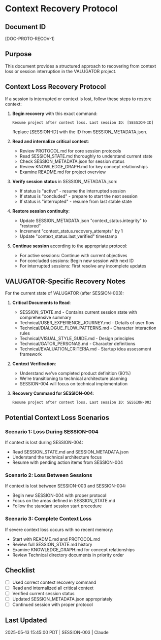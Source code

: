 # Context Recovery Protocol

## Document ID
[DOC-PROTO-RECOV-1]

## Purpose
This document provides a structured approach to recovering from context loss or session interruption in the VALUGATOR project.

## Context Loss Recovery Protocol

If a session is interrupted or context is lost, follow these steps to restore context:

1. **Begin recovery** with this exact command:
   ```
   Resume project after context loss. Last session ID: [SESSION-ID]
   ```
   Replace [SESSION-ID] with the ID from SESSION_METADATA.json.

2. **Read and internalize critical context**:
   - Review PROTOCOL.md for core session protocols
   - Read SESSION_STATE.md thoroughly to understand current state
   - Check SESSION_METADATA.json for session status
   - Review KNOWLEDGE_GRAPH.md for key concept relationships
   - Examine README.md for project overview

3. **Verify session status** in SESSION_METADATA.json:
   - If status is "active" - resume the interrupted session
   - If status is "concluded" - prepare to start the next session
   - If status is "interrupted" - resume from last stable state

4. **Restore session continuity**:
   - Update SESSION_METADATA.json "context_status.integrity" to "restored"
   - Increment "context_status.recovery_attempts" by 1
   - Update "context_status.last_verified" timestamp

5. **Continue session** according to the appropriate protocol:
   - For active sessions: Continue with current objectives
   - For concluded sessions: Begin new session with next ID
   - For interrupted sessions: First resolve any incomplete updates

## VALUGATOR-Specific Recovery Notes

For the current state of VALUGATOR (after SESSION-003):

1. **Critical Documents to Read**:
   - SESSION_STATE.md - Contains current session state with comprehensive summary
   - Technical/USER_EXPERIENCE_JOURNEY.md - Details of user flow
   - Technical/DIALOGUE_FLOW_PATTERNS.md - Character interaction rules
   - Technical/VISUAL_STYLE_GUIDE.md - Design principles
   - Technical/GATOR_PERSONAS.md - Character definitions
   - Technical/EVALUATION_CRITERIA.md - Startup idea assessment framework

2. **Context Verification**:
   - Understand we've completed product definition (90%)
   - We're transitioning to technical architecture planning
   - SESSION-004 will focus on technical implementation

3. **Recovery Command for SESSION-004**:
   ```
   Resume project after context loss. Last session ID: SESSION-003
   ```

## Potential Context Loss Scenarios

### Scenario 1: Loss During SESSION-004
If context is lost during SESSION-004:
- Read SESSION_STATE.md and SESSION_METADATA.json
- Understand the technical architecture focus
- Resume with pending action items from SESSION-004

### Scenario 2: Loss Between Sessions
If context is lost between SESSION-003 and SESSION-004:
- Begin new SESSION-004 with proper protocol
- Focus on the areas defined in SESSION_STATE.md
- Follow the standard session start procedure

### Scenario 3: Complete Context Loss
If severe context loss occurs with no recent memory:
- Start with README.md and PROTOCOL.md
- Review full SESSION_STATE.md history
- Examine KNOWLEDGE_GRAPH.md for concept relationships
- Review Technical directory documents in priority order

## Checklist
- [ ] Used correct context recovery command
- [ ] Read and internalized all critical context
- [ ] Verified current session status
- [ ] Updated SESSION_METADATA.json appropriately
- [ ] Continued session with proper protocol

## Last Updated
2025-05-13 15:45:00 PDT | SESSION-003 | Claude